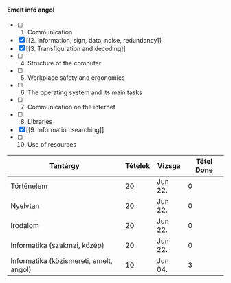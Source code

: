 #### Emelt infó angol
- [ ] 1. Communication
- [x] [[2. Information, sign, data, noise, redundancy]]
- [x] [[3. Transfiguration and decoding]]
- [ ] 4. Structure of the computer
- [ ] 5. Workplace safety and ergonomics
- [ ] 6. The operating system and its main tasks
- [ ] 7. Communication on the internet
- [ ] 8. Libraries
- [x] [[9. Information searching]]
- [ ] 10. Use of resources


Tantárgy | Tételek | Vizsga | Tétel Done
------------ | ------------ | ------------ | ------------
Történelem | 20 | Jun 22. | 0
Nyelvtan | 20 | Jun 22. | 0
Irodalom | 20 | Jun 22. | 0
Informatika (szakmai, közép) | 20 | Jun 22. | 0
Informatika (közismereti, emelt, angol) | 10 | Jun 04. | 3